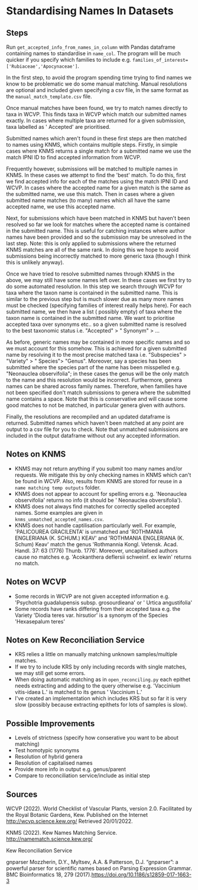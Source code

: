 # Standardising Names In Datasets

## Steps

Run `get_accepted_info_from_names_in_column` with Pandas dataframe containing names to standardise in `name_col`. The
program will be much quicker if you specify which families to include
e.g. `families_of_interest=['Rubiaceae','Apocynaceae']`.

In the first step, to avoid the program spending time trying to find names we know to be problematic we do some manual
matching. Manual resolutions are optional and included given specifying a csv file, in the same format as
the `manual_match_template.csv` file.

Once manual matches have been found, we try to match names directly to taxa in WCVP. This finds taxa in WCVP which match
our submitted names exactly. In cases where multiple taxa are returned for a given submission, taxa labelled as '
Accepted' are prioritised.

Submitted names which aren't found in these first steps are then matched to names using KNMS, which contains multiple
steps. Firstly, in simple cases where KNMS returns a single match for a submitted name we use the match IPNI ID to find
accepted information from WCVP.

Frequently however, submissions will be matched to multiple names in KNMS. In these cases we attempt to find the 'best'
match. To do this, first we find accepted info for each of the matches using the match IPNI ID and WCVP. In cases where
the accepted name for a given match is the same as the submitted name, we use this match. Then in cases where a given
submitted name matches (to many) names which all have the same accepted name, we use this accepted name.

Next, for submissions which have been matched in KNMS but haven't been resolved so far we look for matches where the
accepted name is contained in the submitted name. This is useful for catching instances where author names have been
provided and so the submission may be unresolved in the last step. Note: this is only applied to submissions where the
returned KNMS matches are all of the same rank. In doing this we hope to avoid submissions being incorrectly matched to
more generic taxa (though I think this is unlikely anyway).

Once we have tried to resolve submitted names through KNMS in the above, we may still have some names left over. In
these cases we first try to do some automated resolution. In this step we search through WCVP for taxa where the taxon
name is contained in the submitted name. This is similar to the previous step but is much slower due as many more names
must be checked (specifying families of interest really helps here). For each submitted name, we then have a list (
possibly empty) of taxa where the taxon name is contained in the submitted name. We want to prioritise accepted taxa
over synonyms etc.. so a given submitted name is resolved to the best taxonomic status i.e. "Accepted" > "
Synonym" > ...

As before, generic names may be contained in more specific names and so we must account for this somehow. This is
achieved for a given submitted name by resolving it to the most precise matched taxa i.e. "Subspecies" > "Variety" > "
Species"> "Genus". Moreover, say a species has been submitted where the species part of the name has been misspelled
e.g. "Neonauclea observifolia"; in these cases the genus will be the only match to the name and this resolution would be
incorrect. Furthermore, genera names can be shared across family names. Therefore, when families have not been specified
don't match submissions to genera where the submitted name contains a space. Note that this is conservative and will
cause some good matches to not be matched, in particular genera given with authors.

Finally, the resolutions are recompiled and an updated dataframe is returned. Submitted names which haven't been matched
at any point are output to a csv file for you to check. Note that unmatched submissions are included in the output
dataframe without out any accepted information.

## Notes on KNMS

* KNMS may not return anything if you submit too many names and/or requests. We mitigate this by only checking names in
  KNMS which can't be found in WCVP. Also, results from KNMS are stored for reuse in a `name matching temp outputs`
  folder.
* KNMS does not appear to account for spelling errors e.g. 'Neonauclea observifolia' returns no info (it should be '
  Neonauclea obversifolia').
* KNMS does not always find matches for correctly spelled accepted names. Some examples are given
  in `knms_unmatched_accepted_names.csv`.
* KNMS does not handle captilisation particularly well. For example, 'PALICOUREA GRACILENTA' is unmatched and 'ROTHMANIA
  ENGLERIANA (K. SCHUM.) KEAV' and 'ROTHMANIA ENGLERIANA (K. Schum) Keav' match the genus 'Rothmannia Kongl. Vetensk.
  Acad. Handl. 37: 63 (1776) Thunb. 1776'. Moreover, uncapitalised authors cause no matches e.g. 'Acokanthera deflersii
  schweinf. ex lewin' returns no match.

## Notes on WCVP

* Some records in WCVP are not given accepted information e.g. 'Psychotria guadalupensis subsp. grosourdieana' or '
  Urtica angustifolia'
* Some records have ranks differing from their accepted taxa e.g. the Variety 'Diodia teres var. hirsutior' is a synonym
  of the Species 'Hexasepalum teres'

## Notes on Kew Reconciliation Service

* KRS relies a little on manually matching unknown samples/multiple matches.
* If we try to include KRS by only including records with single matches, we may still get some errors.
* When doing automatic matching as in `open_reconciling.py` each epithet needs extracting and adding to the query
  otherwise e.g. 'Vaccinium vitis-idaea L.' is matched to its genus '
  Vaccinium L.'
* I've created an implementation which includes KRS but so far it is very slow (possibly because extracting epithets for
  lots of samples is slow).

## Possible Improvements

* Levels of strictness (specify how conserative you want to be about matching)
* Test homotypic synonyms
* Resolution of hybrid genera
* Resolution of capitalised names
* Provide more info in output e.g. genus/parent
* Compare to reconciliation service/include as initial step

## Sources

WCVP (2022). World Checklist of Vascular Plants, version 2.0. Facilitated by the Royal Botanic Gardens, Kew. Published
on the Internet
http://wcvp.science.kew.org/
Retrieved 20/01/2022.

KNMS (2022). Kew Names Matching Service.
http://namematch.science.kew.org/

Kew Reconciliation Service

gnparser Mozzherin, D.Y., Myltsev, A.A. & Patterson, D.J. “gnparser”: a powerful parser for scientific names based on
Parsing Expression Grammar. BMC Bioinformatics 18, 279 (2017).https://doi.org/10.1186/s12859-017-1663-3
